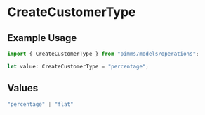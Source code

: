 # CreateCustomerType

## Example Usage

```typescript
import { CreateCustomerType } from "pimms/models/operations";

let value: CreateCustomerType = "percentage";
```

## Values

```typescript
"percentage" | "flat"
```
